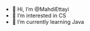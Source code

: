 - 👋 Hi, I’m @MahdiEttayi
- 👀 I’m interested in CS
- 🌱 I’m currently learning Java


<!---
MahdiEttayi/MahdiEttayi is a ✨ special ✨ repository because its `README.md` (this file) appears on your GitHub profile.
You can click the Preview link to take a look at your changes.
--->
